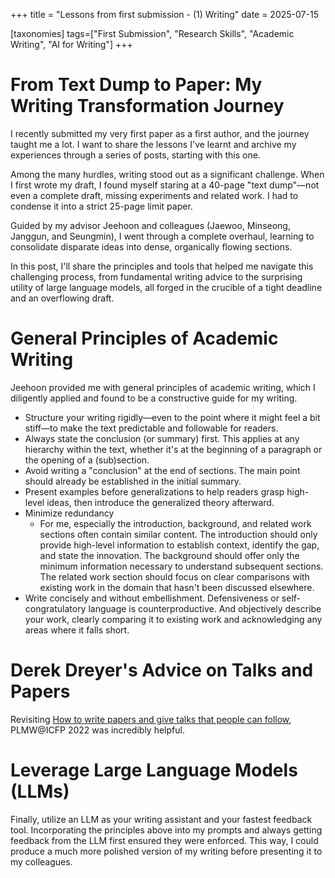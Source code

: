 +++
title = "Lessons from first submission - (1) Writing"
date = 2025-07-15

[taxonomies]
tags=["First Submission", "Research Skills", "Academic Writing", "AI for Writing"]
+++

# From Text Dump to Paper: My Writing Transformation Journey

I recently submitted my very first paper as a first author, and the journey taught me a lot.
I want to share the lessons I've learnt and archive my experiences through a series of posts, starting with this one.

Among the many hurdles, writing stood out as a significant challenge.
When I first wrote my draft, I found myself staring at a 40-page "text dump"—not even a complete draft, missing experiments and related work.
I had to condense it into a strict 25-page limit paper.

Guided by my advisor Jeehoon and colleagues (Jaewoo, Minseong, Janggun, and Seungmin), I went through a complete overhaul, learning to consolidate disparate ideas into dense, organically flowing sections.

In this post, I'll share the principles and tools that helped me navigate this challenging process, from fundamental writing advice to the surprising utility of large language models, all forged in the crucible of a tight deadline and an overflowing draft.

# General Principles of Academic Writing

Jeehoon provided me with general principles of academic writing, which I diligently applied and found to be a constructive guide for my writing.

- Structure your writing rigidly—even to the point where it might feel a bit stiff—to make the text predictable and followable for readers.
- Always state the conclusion (or summary) first. This applies at any hierarchy within the text, whether it's at the beginning of a paragraph or the opening of a (sub)section.
- Avoid writing a "conclusion" at the end of sections. The main point should already be established in the initial summary.
- Present examples before generalizations to help readers grasp high-level ideas, then introduce the generalized theory afterward.
- Minimize redundancy
  - For me, especially the introduction, background, and related work sections often contain similar content. The introduction should only provide high-level information to establish context, identify the gap, and state the innovation. The background should offer only the minimum information necessary to understand subsequent sections. The related work section should focus on clear comparisons with existing work in the domain that hasn't been discussed elsewhere.
- Write concisely and without embellishment. Defensiveness or self-congratulatory language is counterproductive. And objectively describe your work, clearly comparing it to existing work and acknowledging any areas where it falls short.

# Derek Dreyer's Advice on Talks and Papers

Revisiting [How to write papers and give talks that people can follow](https://people.mpi-sws.org/~dreyer/talks/talk-plmw22icfp.pdf), PLMW@ICFP 2022 was incredibly helpful.

# Leverage Large Language Models (LLMs)

Finally, utilize an LLM as your writing assistant and your fastest feedback tool.
Incorporating the principles above into my prompts and always getting feedback from the LLM first ensured they were enforced.
This way, I could produce a much more polished version of my writing before presenting it to my colleagues.
